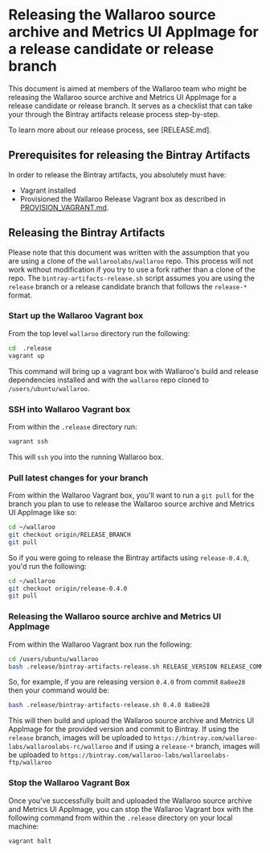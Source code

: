 # Releasing the Wallaroo source archive and Metrics UI AppImage for a release candidate or release branch

This document is aimed at members of the Wallaroo team who might be releasing the Wallaroo source archive and Metrics UI AppImage for a release candidate or release branch. It serves as a checklist that can take your through the Bintray artifacts release process step-by-step.

To learn more about our release process, see [RELEASE.md].

## Prerequisites for releasing the Bintray Artifacts

In order to release the Bintray artifacts, you absolutely must have:

* Vagrant installed
* Provisioned the Wallaroo Release Vagrant box as described in [PROVISION_VAGRANT.md](PROVISION_VAGRANT.md).

## Releasing the Bintray Artifacts

Please note that this document was written with the assumption that you are using a clone of the `wallaroolabs/wallaroo` repo. This process will not work without modification if you try to use a fork rather than a clone of the repo. The `bintray-artifacts-release.sh` script assumes you are using the `release` branch or a release candidate branch that follows the `release-*` format.

### Start up the Wallaroo Vagrant box

From the top level `wallaroo` directory run the following:

```bash
cd  .release
vagrant up
```

This command will bring up a vagrant box with Wallaroo's build and release dependencies installed and with the `wallaroo` repo cloned to `/users/ubuntu/wallaroo`.

### SSH into Wallaroo Vagrant box

From within the `.release` directory run:

```bash
vagrant ssh
```

This will `ssh` you into the running Wallaroo box.

### Pull latest changes for your branch

From within the Wallaroo Vagrant box, you'll want to run a `git pull` for the branch you plan to use to release the Wallaroo source archive and Metrics UI AppImage like so:

```bash
cd ~/wallaroo
git checkout origin/RELEASE_BRANCH
git pull
```

So if you were going to release the Bintray artifacts using `release-0.4.0`, you'd run the following:

```bash
cd ~/wallaroo
git checkout origin/release-0.4.0
git pull
```

### Releasing the Wallaroo source archive and Metrics UI AppImage

From within the Wallaroo Vagrant box run the following:

```bash
cd /users/ubuntu/wallaroo
bash .release/bintray-artifacts-release.sh RELEASE_VERSION RELEASE_COMMIT
```

So, for example, if you are releasing version `0.4.0` from commit `8a8ee28` then your command would be:

```bash
bash .release/bintray-artifacts-release.sh 0.4.0 8a8ee28
```

This will then build and upload the Wallaroo source archive and Metrics UI AppImage for the provided version and commit to Bintray. If using the `release` branch, images will be uploaded to `https://bintray.com/wallaroo-labs/wallaroolabs-rc/wallaroo` and if using a `release-*` branch, images will be uploaded to `https://bintray.com/wallaroo-labs/wallaroolabs-ftp/wallaroo`


### Stop the Wallaroo Vagrant Box

Once you've successfully built and uploaded the Wallaroo source archive and Metrics UI AppImage, you can stop the Wallaroo Vagrant box with the following command from within the `.release` directory on your local machine:

```bash
vagrant halt
```
